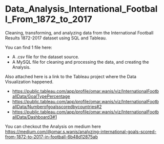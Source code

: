 # Data_Analysis_International_Football_From_1872_to_2017
Cleaning, transforming, and analyzing data from the International Football Results 1872-2017 dataset using SQL and Tableau.

You can find 1 file here:
- A .csv file for the dataset source.
- A MySQL file for cleaning and processing the data, and creating the Analysis.

Also attached here is a link to the Tableau project where the Data Visualization happened.
- https://public.tableau.com/app/profile/omar.wanis/viz/InternationalFootballData/GoalTypePercentage
- https://public.tableau.com/app/profile/omar.wanis/viz/InternationalFootballData/Numberofgoalsscoredbycountries#2
- https://public.tableau.com/app/profile/omar.wanis/viz/InternationalFootballData/Dashboard3#1

You can checkout the Analysis on medium here
https://medium.com/@omar.s.wanis/analyzing-international-goals-scored-from-1872-to-2017-in-football-6b48d12875ab
